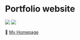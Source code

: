 # Portfolio website

[![][shield1_img]][shield1_link]
[![][shield2_img]][shield2_link]

:bust_in_silhouette: [My Homepage][homepage]

[shield1_img]: https://img.shields.io/website?style=flat-square&down_color=red&down_message=offline&label=Portfolio&up_color=green&up_message=online&url=https%3A%2F%2Fgrandechowhiskey.github.io
[shield1_link]: #

[shield2_img]: https://img.shields.io/github/commit-activity/m/GrandEchoWhiskey/grandechowhiskey.github.io?style=flat-square
[shield2_link]: #

[homepage]: https://grandechowhiskey.github.io
